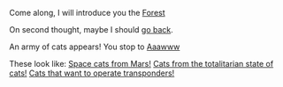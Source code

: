 Come along, I will introduce you the [Forest](../forest/forest.md)

On second thought, maybe I should [go back](../marshmallow.md).

An army of cats appears! You stop to [Aaawww](https://www.reddit.com/r/cats/)

These look like:
[Space cats from Mars!](http://www.hdwallpapers.im/commer_kitty_is_ready_to_save_the_world-wallpaper.html)
[Cats from the totalitarian state of cats!](timeTunnel/timeTunnel.md)
[Cats that want to operate transponders!](explore-outside/call-scotty/call-scotty.md)





